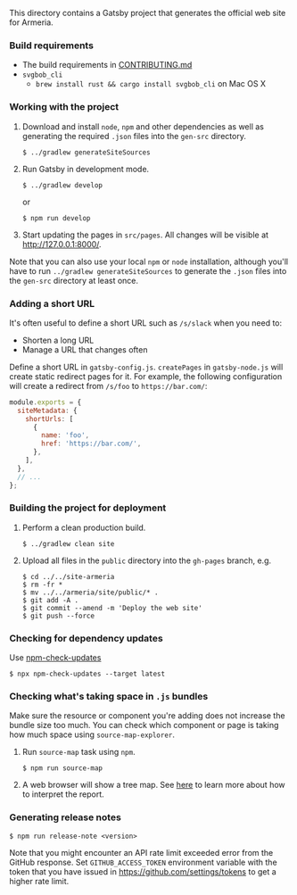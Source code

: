 This directory contains a Gatsby project that generates the official
web site for Armeria.

### Build requirements

- The build requirements in [CONTRIBUTING.md](../CONTRIBUTING.md)
- `svgbob_cli`
  - `brew install rust && cargo install svgbob_cli` on Mac OS X

### Working with the project

1. Download and install `node`, `npm` and other dependencies as well as
   generating the required `.json` files into the `gen-src` directory.
   ```console
   $ ../gradlew generateSiteSources
   ```
2. Run Gatsby in development mode.
   ```console
   $ ../gradlew develop
   ```
   or
   ```console
   $ npm run develop
   ```
3. Start updating the pages in `src/pages`.
   All changes will be visible at <http://127.0.0.1:8000/>.

Note that you can also use your local `npm` or `node` installation,
although you'll have to run `../gradlew generateSiteSources` to generate the `.json`
files into the `gen-src` directory at least once.

### Adding a short URL

It's often useful to define a short URL such as `/s/slack` when you need
to:

- Shorten a long URL
- Manage a URL that changes often

Define a short URL in `gatsby-config.js`. `createPages` in `gatsby-node.js`
will create static redirect pages for it. For example, the following
configuration will create a redirect from `/s/foo` to `https://bar.com/`:

```js
module.exports = {
  siteMetadata: {
    shortUrls: [
      {
        name: 'foo',
        href: 'https://bar.com/',
      },
    ],
  },
  // ...
};
```

### Building the project for deployment

1. Perform a clean production build.
   ```console
   $ ../gradlew clean site
   ```
2. Upload all files in the `public` directory into the `gh-pages` branch, e.g.
   ```console
   $ cd ../../site-armeria
   $ rm -fr *
   $ mv ../../armeria/site/public/* .
   $ git add -A .
   $ git commit --amend -m 'Deploy the web site'
   $ git push --force
   ```

### Checking for dependency updates

Use [npm-check-updates](https://www.npmjs.com/package/npm-check-updates)

```console
$ npx npm-check-updates --target latest
```

### Checking what's taking space in `.js` bundles

Make sure the resource or component you're adding does not increase the
bundle size too much. You can check which component or page is taking
how much space using `source-map-explorer`.

1. Run `source-map` task using `npm`.
   ```console
   $ npm run source-map
   ```
2. A web browser will show a tree map.
   See [here](https://github.com/danvk/source-map-explorer#readme) to
   learn more about how to interpret the report.

### Generating release notes

```console
$ npm run release-note <version>
```

Note that you might encounter an API rate limit exceeded error from the GitHub response.
Set `GITHUB_ACCESS_TOKEN` environment variable with the token that you have
issued in https://github.com/settings/tokens to get a higher rate limit.
